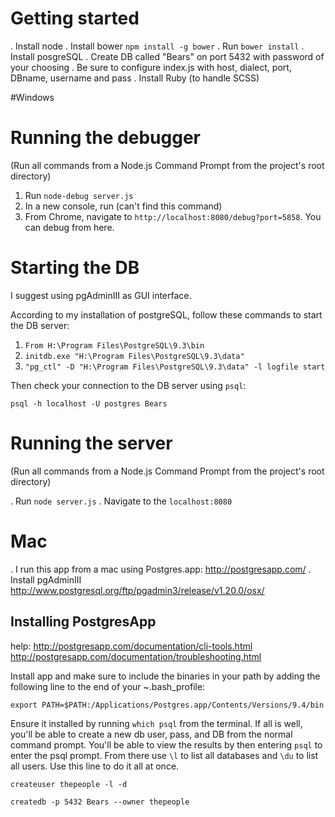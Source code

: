 # Getting started
. Install node
. Install bower `npm install -g bower`
. Run `bower install`
. Install posgreSQL
. Create DB called "Bears" on port 5432 with password of your choosing
. Be sure to configure index.js with host, dialect, port, DBname, username and pass
. Install Ruby (to handle SCSS)

#Windows

# Running the debugger
(Run all commands from a Node.js Command Prompt from the project's root directory)

1. Run `node-debug server.js`
2. In a new console, run (can't find this command)
3. From Chrome, navigate to `http://localhost:8080/debug?port=5858`. You can debug from here.

# Starting the DB

I suggest using pgAdminIII as GUI interface.

According to my installation of postgreSQL, follow these commands to start the DB server:

1. `From H:\Program Files\PostgreSQL\9.3\bin`
2. `initdb.exe "H:\Program Files\PostgreSQL\9.3\data"`
3. `"pg_ctl" -D "H:\Program Files\PostgreSQL\9.3\data" -l logfile start`

Then check your connection to the DB server using `psql`:

`psql -h localhost -U postgres Bears`

# Running the server
(Run all commands from a Node.js Command Prompt from the project's root directory)

. Run `node server.js`
. Navigate to the `localhost:8080`



# Mac

. I run this app from a mac using Postgres.app: http://postgresapp.com/
. Install pgAdminIII http://www.postgresql.org/ftp/pgadmin3/release/v1.20.0/osx/


## Installing PostgresApp

help:
http://postgresapp.com/documentation/cli-tools.html
http://postgresapp.com/documentation/troubleshooting.html

Install app and make sure to include the binaries in your path by adding the following line to the end of your ~.bash_profile:

`export PATH=$PATH:/Applications/Postgres.app/Contents/Versions/9.4/bin`

Ensure it installed by running `which psql` from the terminal. If all is well, you'll be able to create a new db user, pass, and DB from the normal command prompt. You'll be able to view the results by then entering `psql` to enter the psql prompt. From there use `\l` to list all databases and `\du` to list all users. Use this line to do it all at once.

`createuser thepeople -l -d`

`createdb -p 5432 Bears --owner thepeople`